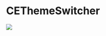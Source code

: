 # CEThemeSwitcher
![](http://images2015.cnblogs.com/blog/545446/201701/545446-20170116163059771-1752866994.gif)
